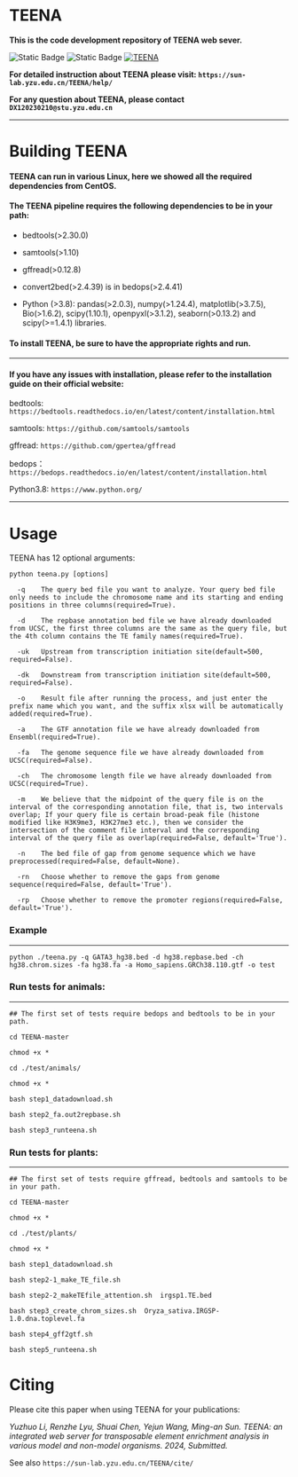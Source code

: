 # TEENA  
**This is the code development repository of TEENA web sever.**

![Static Badge](https://img.shields.io/badge/build-passing-brightgreen)  ![Static Badge](https://img.shields.io/badge/Python-3.8%2B-cornflowerblue)  <a href="https://sun-lab.yzu.edu.cn/TEENA/"> <img src="https://img.shields.io/badge/TEENA-@websever-sandybrown.svg" alt="TEENA"> </a>  

**For detailed instruction about TEENA please visit: `https://sun-lab.yzu.edu.cn/TEENA/help/`**  

**For any question about TEENA, please contact `DX120230210@stu.yzu.edu.cn`**

----------------------------------------------------------------
# Building TEENA  

#### TEENA can run in various Linux, here we showed all the required dependencies from CentOS.  

#### The TEENA pipeline requires the following dependencies to be in your path:  

* bedtools(>2.30.0)  

* samtools(>1.10)  

* gffread(>0.12.8)  

* convert2bed(>2.4.39) is in bedops(>2.4.41)  

* Python (>3.8): pandas(>2.0.3), numpy(>1.24.4), matplotlib(>3.7.5), Bio(>1.6.2), scipy(1.10.1), openpyxl(>3.1.2), seaborn(>0.13.2) and scipy(>=1.4.1) libraries.

#### **To install TEENA, be sure to have the appropriate rights and run.**  

----------------------------------------------------------------
#### If you have any issues with installation, please refer to the installation guide on their official website:  

bedtools: `https://bedtools.readthedocs.io/en/latest/content/installation.html`  

samtools: `https://github.com/samtools/samtools`  

gffread: `https://github.com/gpertea/gffread`  

bedops：`https://bedops.readthedocs.io/en/latest/content/installation.html`  

Python3.8: `https://www.python.org/`  

----------------------------------------------------------------
# Usage  

TEENA has 12 optional arguments: 
```
python teena.py [options]  

  -q	The query bed file you want to analyze. Your query bed file only needs to include the chromosome name and its starting and ending positions in three columns(required=True).  

  -d 	The repbase annotation bed file we have already downloaded from UCSC, the first three columns are the same as the query file, but the 4th column contains the TE family names(required=True).  
  
  -uk 	Upstream from transcription initiation site(default=500, required=False).  
  
  -dk	Downstream from transcription initiation site(default=500, required=False).  
  
  -o 	Result file after running the process, and just enter the prefix name which you want, and the suffix xlsx will be automatically added(required=True).  
  
  -a	The GTF annotation file we have already downloaded from Ensembl(required=True).  
  
  -fa	The genome sequence file we have already downloaded from UCSC(required=False).  
  
  -ch	The chromosome length file we have already downloaded from UCSC(required=True).  
  
  -m	We believe that the midpoint of the query file is on the interval of the corresponding annotation file, that is, two intervals overlap; If your query file is certain broad-peak file (histone modified like H3K9me3, H3K27me3 etc.), then we consider the intersection of the comment file interval and the corresponding interval of the query file as overlap(required=False, default='True').  
  
  -n	The bed file of gap from genome sequence which we have preprocessed(required=False, default=None).  
  
  -rn	Choose whether to remove the gaps from genome sequence(required=False, default='True').  
  
  -rp	Choose whether to remove the promoter regions(required=False, default='True').
```

### Example  
------------------------------------------------------------------------------------------------
```
python ./teena.py -q GATA3_hg38.bed -d hg38.repbase.bed -ch hg38.chrom.sizes -fa hg38.fa -a Homo_sapiens.GRCh38.110.gtf -o test
```

### Run tests for animals:  
------------------------------------------------------------------------------------------------
```
## The first set of tests require bedops and bedtools to be in your path.
 
cd TEENA-master

chmod +x *

cd ./test/animals/

chmod +x *

bash step1_datadownload.sh

bash step2_fa.out2repbase.sh

bash step3_runteena.sh
```

### Run tests for plants:  
------------------------------------------------------------------------------------------------  
```
## The first set of tests require gffread, bedtools and samtools to be in your path.

cd TEENA-master

chmod +x *

cd ./test/plants/

chmod +x *

bash step1_datadownload.sh

bash step2-1_make_TE_file.sh

bash step2-2_makeTEfile_attention.sh  irgsp1.TE.bed

bash step3_create_chrom_sizes.sh  Oryza_sativa.IRGSP-1.0.dna.toplevel.fa

bash step4_gff2gtf.sh

bash step5_runteena.sh
```

# Citing  
Please cite this paper when using TEENA for your publications:  

*Yuzhuo Li, Renzhe Lyu, Shuai Chen, Yejun Wang, Ming-an Sun. TEENA: an integrated web server for transposable element enrichment analysis in various model and non-model organisms. 2024, Submitted.*  

See also `https://sun-lab.yzu.edu.cn/TEENA/cite/`  
